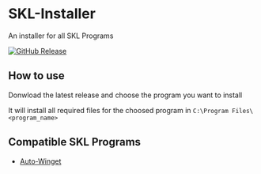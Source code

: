 # SKL-Installer
An installer for all SKL Programs

[![GitHub Release](https://img.shields.io/github/v/release/Sachanime/SKL-Installer?logo=Github)](https://github.com/Sachanime/SKL-Installer/releases)

## How to use

Donwload the latest release and choose the program you want to install

It will install all required files for the choosed program in `C:\Program Files\<program_name>`

## Compatible SKL Programs
- [Auto-Winget](https://github.com/Sachanime/Auto-winget)